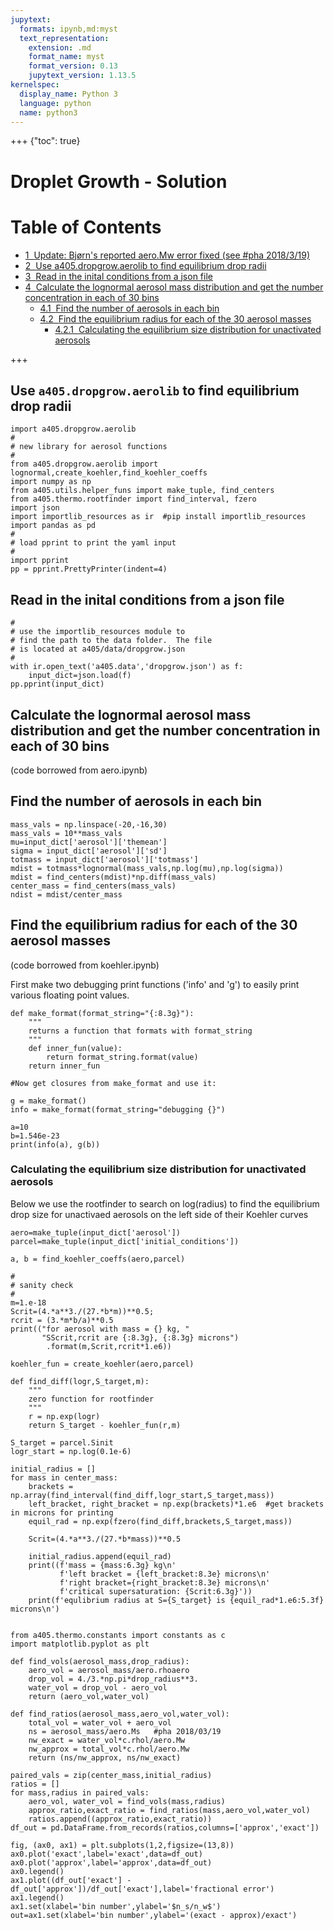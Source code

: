 ```yaml
---
jupytext:
  formats: ipynb,md:myst
  text_representation:
    extension: .md
    format_name: myst
    format_version: 0.13
    jupytext_version: 1.13.5
kernelspec:
  display_name: Python 3
  language: python
  name: python3
---
```


+++ {"toc": true}

# Droplet Growth - Solution

<h1>Table of Contents<span class="tocSkip"></span></h1>
<div class="toc"><ul class="toc-item"><li><span><a href="#Update:---Bjørn's-reported-aero.Mw-error-fixed-(see-#pha-2018/3/19)" data-toc-modified-id="Update:---Bjørn's-reported-aero.Mw-error-fixed-(see-#pha-2018/3/19)-1"><span class="toc-item-num">1&nbsp;&nbsp;</span>Update:   Bjørn's reported aero.Mw error fixed (see #pha 2018/3/19)</a></span></li><li><span><a href="#Use-a405.dropgrow.aerolib-to-find-equilibrium-drop-radii" data-toc-modified-id="Use-a405.dropgrow.aerolib-to-find-equilibrium-drop-radii-2"><span class="toc-item-num">2&nbsp;&nbsp;</span>Use a405.dropgrow.aerolib to find equilibrium drop radii</a></span></li><li><span><a href="#Read-in-the-inital-conditions-from-a-json-file" data-toc-modified-id="Read-in-the-inital-conditions-from-a-json-file-3"><span class="toc-item-num">3&nbsp;&nbsp;</span>Read in the inital conditions from a json file</a></span></li><li><span><a href="#Calculate-the-lognormal-aerosol-mass-distribution-and-get-the-number-concentration-in-each-of-30-bins" data-toc-modified-id="Calculate-the-lognormal-aerosol-mass-distribution-and-get-the-number-concentration-in-each-of-30-bins-4"><span class="toc-item-num">4&nbsp;&nbsp;</span>Calculate the lognormal aerosol mass distribution and get the number concentration in each of 30 bins</a></span><ul class="toc-item"><li><span><a href="#Find-the-number-of-aerosols-in-each-bin" data-toc-modified-id="Find-the-number-of-aerosols-in-each-bin-4.1"><span class="toc-item-num">4.1&nbsp;&nbsp;</span>Find the number of aerosols in each bin</a></span></li><li><span><a href="#Find-the-equilibrium-radius-for-each-of-the-30-aerosol-masses" data-toc-modified-id="Find-the-equilibrium-radius-for-each-of-the-30-aerosol-masses-4.2"><span class="toc-item-num">4.2&nbsp;&nbsp;</span>Find the equilibrium radius for each of the 30 aerosol masses</a></span><ul class="toc-item"><li><span><a href="#Calculating-the-equilibrium-size-distribution-for-unactivated-aerosols" data-toc-modified-id="Calculating-the-equilibrium-size-distribution-for-unactivated-aerosols-4.2.1"><span class="toc-item-num">4.2.1&nbsp;&nbsp;</span>Calculating the equilibrium size distribution for unactivated aerosols</a></span></li></ul></li></ul></li></ul></div>

+++

## Use `a405.dropgrow.aerolib` to find equilibrium drop radii

```{code-cell} ipython3
import a405.dropgrow.aerolib
#
# new library for aerosol functions
#
from a405.dropgrow.aerolib import lognormal,create_koehler,find_koehler_coeffs
import numpy as np
from a405.utils.helper_funs import make_tuple, find_centers
from a405.thermo.rootfinder import find_interval, fzero
import json
import importlib_resources as ir  #pip install importlib_resources
import pandas as pd
#
# load pprint to print the yaml input
#
import pprint
pp = pprint.PrettyPrinter(indent=4)
```

## Read in the inital conditions from a json file

```{code-cell} ipython3
#
# use the importlib_resources module to 
# find the path to the data folder.  The file
# is located at a405/data/dropgrow.json
#
with ir.open_text('a405.data','dropgrow.json') as f:
    input_dict=json.load(f)
pp.pprint(input_dict)
```

## Calculate the lognormal aerosol mass distribution and get the number concentration in each of 30 bins

(code borrowed from aero.ipynb)

## Find the number of aerosols in each bin

```{code-cell} ipython3
mass_vals = np.linspace(-20,-16,30)
mass_vals = 10**mass_vals
mu=input_dict['aerosol']['themean']
sigma = input_dict['aerosol']['sd']
totmass = input_dict['aerosol']['totmass']
mdist = totmass*lognormal(mass_vals,np.log(mu),np.log(sigma))
mdist = find_centers(mdist)*np.diff(mass_vals)
center_mass = find_centers(mass_vals)
ndist = mdist/center_mass
```

## Find the equilibrium radius for each of the 30 aerosol masses

(code borrowed from koehler.ipynb)

First make two debugging print functions ('info' and 'g') to easily print various floating point values.

```{code-cell} ipython3
def make_format(format_string="{:8.3g}"):
    """
    returns a function that formats with format_string
    """
    def inner_fun(value):
        return format_string.format(value)
    return inner_fun

#Now get closures from make_format and use it:

g = make_format()
info = make_format(format_string="debugging {}")

a=10
b=1.546e-23
print(info(a), g(b))
```

### Calculating the equilibrium size distribution for unactivated aerosols

Below we use the rootfinder to search on log(radius) to find the equilibrium
drop size for unactivaed aerosols on the left side of their Koehler curves

```{code-cell} ipython3
aero=make_tuple(input_dict['aerosol'])
parcel=make_tuple(input_dict['initial_conditions'])

a, b = find_koehler_coeffs(aero,parcel)

#
# sanity check
#
m=1.e-18
Scrit=(4.*a**3./(27.*b*m))**0.5;
rcrit = (3.*m*b/a)**0.5
print(("for aerosol with mass = {} kg, "
       "SScrit,rcrit are {:8.3g}, {:8.3g} microns")
        .format(m,Scrit,rcrit*1.e6))
```

```{code-cell} ipython3
koehler_fun = create_koehler(aero,parcel)

def find_diff(logr,S_target,m):
    """
    zero function for rootfinder
    """
    r = np.exp(logr)
    return S_target - koehler_fun(r,m)

S_target = parcel.Sinit
logr_start = np.log(0.1e-6)

initial_radius = []
for mass in center_mass:
    brackets = np.array(find_interval(find_diff,logr_start,S_target,mass))
    left_bracket, right_bracket = np.exp(brackets)*1.e6  #get brackets in microns for printing
    equil_rad = np.exp(fzero(find_diff,brackets,S_target,mass))
    
    Scrit=(4.*a**3./(27.*b*mass))**0.5
    
    initial_radius.append(equil_rad)
    print((f'mass = {mass:6.3g} kg\n'
           f'left bracket = {left_bracket:8.3e} microns\n'
           f'right bracket={right_bracket:8.3e} microns\n'
           f'critical supersaturation: {Scrit:6.3g}'))
    print(f'equlibrium radius at S={S_target} is {equil_rad*1.e6:5.3f} microns\n')
   
```

```{code-cell} ipython3
from a405.thermo.constants import constants as c
import matplotlib.pyplot as plt

def find_vols(aerosol_mass,drop_radius):
    aero_vol = aerosol_mass/aero.rhoaero
    drop_vol = 4./3.*np.pi*drop_radius**3.
    water_vol = drop_vol - aero_vol
    return (aero_vol,water_vol)

def find_ratios(aerosol_mass,aero_vol,water_vol):
    total_vol = water_vol + aero_vol
    ns = aerosol_mass/aero.Ms   #pha 2018/03/19
    nw_exact = water_vol*c.rhol/aero.Mw
    nw_approx = total_vol*c.rhol/aero.Mw
    return (ns/nw_approx, ns/nw_exact)
    
paired_vals = zip(center_mass,initial_radius) 
ratios = []
for mass,radius in paired_vals:
    aero_vol, water_vol = find_vols(mass,radius)
    approx_ratio,exact_ratio = find_ratios(mass,aero_vol,water_vol)
    ratios.append((approx_ratio,exact_ratio))
df_out = pd.DataFrame.from_records(ratios,columns=['approx','exact'])
```

```{code-cell} ipython3
fig, (ax0, ax1) = plt.subplots(1,2,figsize=(13,8))
ax0.plot('exact',label='exact',data=df_out)
ax0.plot('approx',label='approx',data=df_out)
ax0.legend()
ax1.plot((df_out['exact'] - df_out['approx'])/df_out['exact'],label='fractional error')
ax1.legend()
ax1.set(xlabel='bin number',ylabel='$n_s/n_w$')
out=ax1.set(xlabel='bin number',ylabel='(exact - approx)/exact')
```
